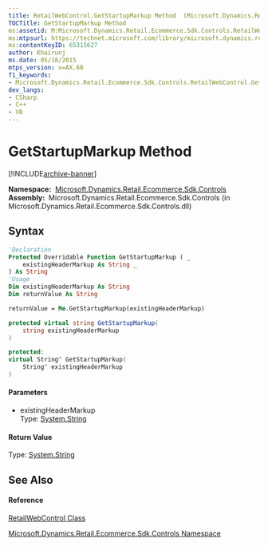 ```yaml
---
title: RetailWebControl.GetStartupMarkup Method  (Microsoft.Dynamics.Retail.Ecommerce.Sdk.Controls)
TOCTitle: GetStartupMarkup Method
ms:assetid: M:Microsoft.Dynamics.Retail.Ecommerce.Sdk.Controls.RetailWebControl.GetStartupMarkup(System.String)
ms:mtpsurl: https://technet.microsoft.com/library/microsoft.dynamics.retail.ecommerce.sdk.controls.retailwebcontrol.getstartupmarkup(v=AX.60)
ms:contentKeyID: 65315627
author: Khairunj
ms.date: 05/18/2015
mtps_version: v=AX.60
f1_keywords:
- Microsoft.Dynamics.Retail.Ecommerce.Sdk.Controls.RetailWebControl.GetStartupMarkup
dev_langs:
- CSharp
- C++
- VB
---
```


# GetStartupMarkup Method


[!INCLUDE[archive-banner](includes/archive-banner.md)]

**Namespace:**  [Microsoft.Dynamics.Retail.Ecommerce.Sdk.Controls](microsoft-dynamics-retail-ecommerce-sdk-controls-namespace.md)  
**Assembly:**  Microsoft.Dynamics.Retail.Ecommerce.Sdk.Controls (in Microsoft.Dynamics.Retail.Ecommerce.Sdk.Controls.dll)

## Syntax

``` vb
'Declaration
Protected Overridable Function GetStartupMarkup ( _
    existingHeaderMarkup As String _
) As String
'Usage
Dim existingHeaderMarkup As String
Dim returnValue As String

returnValue = Me.GetStartupMarkup(existingHeaderMarkup)
```

``` csharp
protected virtual string GetStartupMarkup(
    string existingHeaderMarkup
)
```

``` c++
protected:
virtual String^ GetStartupMarkup(
    String^ existingHeaderMarkup
)
```

#### Parameters

  - existingHeaderMarkup  
    Type: [System.String](https://technet.microsoft.com/library/s1wwdcbf\(v=ax.60\))  

#### Return Value

Type: [System.String](https://technet.microsoft.com/library/s1wwdcbf\(v=ax.60\))  

## See Also

#### Reference

[RetailWebControl Class](retailwebcontrol-class-microsoft-dynamics-retail-ecommerce-sdk-controls.md)

[Microsoft.Dynamics.Retail.Ecommerce.Sdk.Controls Namespace](microsoft-dynamics-retail-ecommerce-sdk-controls-namespace.md)


